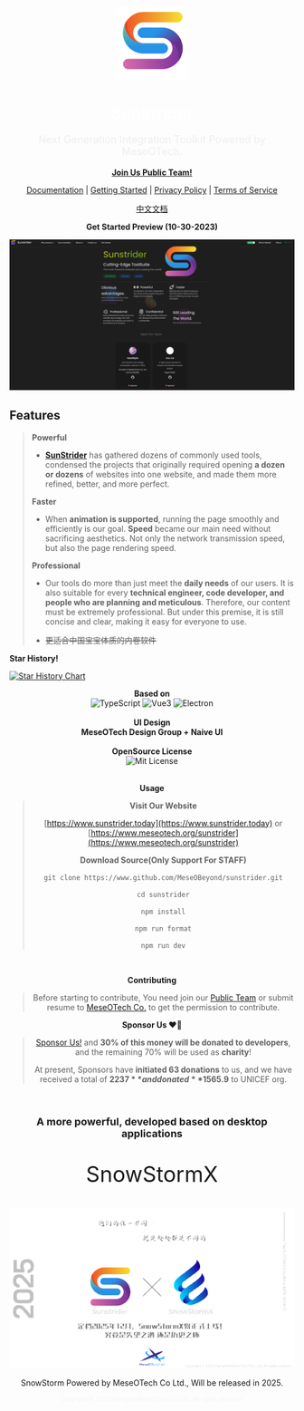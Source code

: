 <p align="center">
    <img src="./public/SunstriderLogo-no-text-no-background.png" alt="SunStrider" style="width: 128px;">
</p>

<h1 align="center">
    <a style="text-decoration: none; color: #fff;" href="https://www.sunstrider.today">SunStrider</a>
</h1>

<p align="center" style="font-size: 18px; color:#e5e5e5A0;">
    Next Generation Integration Toolkit Powered by MeseOTech.
</p>

<p align="Center">

</p>

<p align="center">
    <a href="https://www.meseotech.org/join-us/meseo-public-team" style="text-decoration: underline; font-weight: bold;">Join Us Public Team!</a>
</p>

<p align="center">
    <a style="text-decoration: underline;" href="https://www.meseotech.org/sunstrider/documentation">Documentation</a> | 
    <a style="text-decoration: underline;"  href="https://www.meseotech.org/sunstrider/getting-started">Getting Started</a> | 
    <a style="text-decoration: underline;" href="https://www.meseotech.org/sunstrider/privacy-policy">Privacy Policy</a> | 
    <a style="text-decoration: underline;" href="https://www.meseotech.org/sunstrider/terms-of-service">Terms of Service</a>
</p>

<p align="center">
    <a href="https://www.meseotech.org/sunstrider/cn-documentation" style="text-decoration: underline;">中文文档</a>
</p>

<p align="center">
    <strong>Get Started Preview (10-30-2023)</strong>
</p>

![Preview](./public/preview.png)

<p align="center">
    <h2>Features</h2>
</p>

> **Powerful**
>
> - **[SunStrider](https://www.sunstrider.today)** has gathered dozens of commonly used tools, condensed the projects that originally required opening **a dozen or dozens** of websites into one website, and made them more refined, better, and more perfect.
>
> **Faster**
>
> - When **animation is supported**, running the page smoothly and efficiently is our goal. **Speed** became our main need without sacrificing aesthetics. Not only the network transmission speed, but also the page rendering speed.
>
> **Professional**
>
> - Our tools do more than just meet the **daily needs** of our users. It is also suitable for every **technical engineer, code developer, and people who are planning and meticulous**. Therefore, our content must be extremely professional. But under this premise, it is still concise and clear, making it easy for everyone to use.
>
> - ~~更适合中国宝宝体质的内卷软件~~

**Star History!**

[![Star History Chart](https://api.star-history.com/svg?repos=MeseOBeyond/sunstrider&type=Date)](https://star-history.com/#MeseOBeyond/sunstrider&Date)

<div align="center">
    <strong>Based on</strong>
    <br/>
    <img src="https://img.shields.io/badge/Language-TypeScript-blue" alt="TypeScript"/>
    <img src="https://img.shields.io/badge/Language-Vue3-brightgreen" alt="Vue3"/>
    <img src="https://img.shields.io/badge/Language-Electron-lightcyan" alt="Electron"/>
<div>

<br>

<div align="center">
    <strong>UI Design</strong>
    <br/>
    <strong>MeseOTech Design Group + Naive UI</strong>
<div>

<br>

<div align="center">
    <strong>
        OpenSource License
    </strong>
    <br/>
    <img src="https://img.shields.io/badge/license-MIT-yellow" alt="Mit License"/>
<div>

<br/>

**Usage**
> **Visit Our Website**
> 
> [https://www.sunstrider.today](https://www.sunstrider.today)
> or
> [https://www.meseotech.org/sunstrider](https://www.meseotech.org/sunstrider)
> 
> **Download Source(Only Support For STAFF)**
> ```git
> git clone https://www.github.com/MeseOBeyond/sunstrider.git
> ```
>
> ```shell
> cd sunstrider
> ```
>
> ```shell
> npm install
> ```
> 
> ```shell
> npm run format
> ```
> 
> ```shell
> npm run dev
> ```

<br/>

**Contributing**
> Before starting to contribute, You need join our [Public Team](https://www.meseotech.org/join-us/meseo-public-team)  or submit resume to [MeseOTech Co.](https://www.meseotech.org/jobs) to get the permission to contribute.

**Sponsor Us ❤️‍🔥**
> [Sponsor Us!](https://www.meseotech.org/sponsor-us/sunstrider-project) and **30% of this money will be donated to developers**, and the remaining 70% will be used as **charity**!
>
> At present, Sponsors have **initiated 63 donations** to us, and we have received a total of **$2237** and donated **$1565.9** to UNICEF org.

<br/>

<h2 align="center" style="font-size: 18px;">
    A more powerful, developed based on desktop applications
</h2>

<p align="center" style="font-size: 38px;">
    SnowStormX
</p>

<p align="center">
    <img src="./public/Sunstrider-SnowStormX-no-background.png" alt="SnowStormX">
</p>

<p align="center">
    SnowStorm Powered by MeseOTech Co Ltd.,
    Will be released in 2025.
</p>

<p align="center" style="font-size: 10px; color: #e5e5e550">
    Copyrgiht © 2023 Shanghai MeseOTech Co Ltd., All rights reversed.
</p>